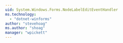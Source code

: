 ```yaml
---
uid: System.Windows.Forms.NodeLabelEditEventHandler
ms.technology: 
  - "dotnet-winforms"
author: "stevehoag"
ms.author: "shoag"
manager: "wpickett"
---
```

